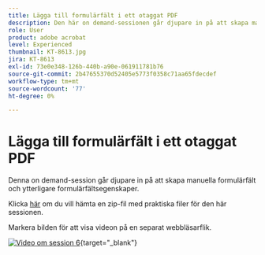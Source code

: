 ```yaml
---
title: Lägga till formulärfält i ett otaggat PDF
description: Den här on demand-sessionen går djupare in på att skapa manuella formulärfält och ytterligare formulärfältsegenskaper
role: User
product: adobe acrobat
level: Experienced
thumbnail: KT-8613.jpg
jira: KT-8613
exl-id: 73e0e348-126b-440b-a90e-061911781b76
source-git-commit: 2b47655370d52405e5773f0358c71aa65fdecdef
workflow-type: tm+mt
source-wordcount: '77'
ht-degree: 0%

---
```


# Lägga till formulärfält i ett otaggat PDF

Denna on demand-session går djupare in på att skapa manuella formulärfält och ytterligare formulärfältsegenskaper.

Klicka [här](../assets/accessibilitysession6.zip) om du vill hämta en zip-fil med praktiska filer för den här sessionen.

Markera bilden för att visa videon på en separat webbläsarflik.

[![Video om session 6](../assets/Accessibilitysession6_YT.png)](https://youtu.be/xh4pJQiY0nw){target="_blank"}
